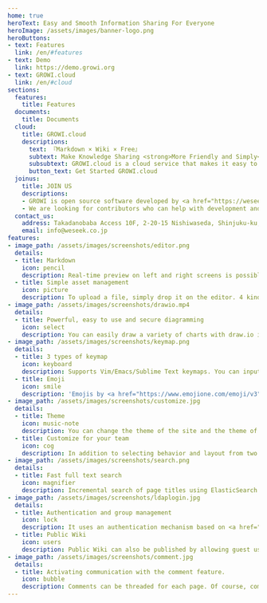```yaml
---
home: true
heroText: Easy and Smooth Information Sharing For Everyone
heroImage: /assets/images/banner-logo.png
heroButtons:
- text: Features
  link: /en/#features
- text: Demo
  link: https://demo.growi.org
- text: GROWI.cloud
  link: /en/#cloud
sections:
  features:
    title: Features
  documents:
    title: Documents
  cloud:
    title: GROWI.cloud
    descriptions:
      text: 『Markdown × Wiki × Free』
      subtext: Make Knowledge Sharing <strong>More Friendly and Simply</strong>
      subsubtext: GROWI.cloud is a cloud service that makes it easy to start GROWI
      button_text: Get Started GROWI.cloud
  joinus:
    title: JOIN US
    descriptions:
    - GROWI is open source software developed by <a href="https://weseek.co.jp">WESEEK, Inc</a>. and released under the MIT license.
    - We are looking for contributors who can help with development and interns who want to develop. <br/> First join Slack and feel free to talk to the WESEEK members.
  contact_us:
    address: Takadanobaba Access 10F, 2-20-15 Nishiwaseda, Shinjuku-ku, Tokyo, Japan
    email: info@weseek.co.jp
features:
- image_path: /assets/images/screenshots/editor.png
  details:
  - title: Markdown
    icon: pencil
    description: Real-time preview on left and right screens is possible. It also supports code highlights, pictograms, annotations (footnotes), task lists, and HTML codes by Bootstrap for each language.
  - title: Simple asset management
    icon: picture
    description: To upload a file, simply drop it on the editor. 4 kinds of storages are supported that local File System, AWS S3, Google Cloud Storage and MongoDB GridFS.
- image_path: /assets/images/screenshots/drawio.mp4
  details:
  - title: Powerful, easy to use and secure diagramming
    icon: select
    description: You can easily draw a variety of charts with draw.io integration. (v3.7.0 or later) <br/> Charts can be created and edited intuitively on the diagrams.net (formerly draw.io) editing window by pressing the draw.io button shown in the edit page.
- image_path: /assets/images/screenshots/keymap.png
  details:
  - title: 3 types of keymap
    icon: keyboard
    description: Supports Vim/Emacs/Sublime Text keymaps. You can input comfortably from a browser.
  - title: Emoji
    icon: smile
    description: 'Emojis by <a href="https://www.emojione.com/emoji/v3"> EmojiOne v3 </a> will color your document expressively. As an input support function, an autocomplete window is displayed by starting input from <code>:</code>.'
- image_path: /assets/images/screenshots/customize.jpg
  details:
  - title: Theme
    icon: music-note
    description: You can change the theme of the site and the theme of the code highlight from the management screen. <br/> Several types of light and dark themes are available for each.
  - title: Customize for your team
    icon: cog
    description: In addition to selecting behavior and layout from two types, Markdown rendering settings can be changed from the management screen. Flexible settings can be set according to how the team is used.
- image_path: /assets/images/screenshots/search.png
  details:
  - title: Fast full text search
    icon: magnifier
    description: Incremental search of page titles using ElasticSearch and full text search of page contents are possible. Friendly to Japanese users, alphanumeric characters can be hit in either half-width or half-width.
- image_path: /assets/images/screenshots/ldaplogin.jpg
  details:
  - title: Authentication and group management
    icon: lock
    description: It uses an authentication mechanism based on <a href="http://www.passportjs.org/"> Passport </a>, and supports login using SAML, LDAP and OAuth providers (GitHub/Twitter/Google). <br /> In addition, access control for each group is implemented, it provides more flexible page management.
  - title: Public Wiki
    icon: users
    description: Public Wiki can also be published by allowing guest users to view.
- image_path: /assets/images/screenshots/comment.jpg
  details:
  - title: Activating communication with the comment feature.
    icon: bubble
    description: Comments can be threaded for each page. Of course, comments can also be written/previewed by Markdown and attached to files. <br/><span class = "text-muted">(Slack notification when adding comments will be supported soon
---
```

